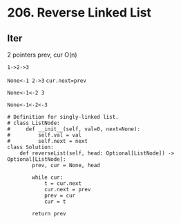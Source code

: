# 206. Reverse Linked List

## Iter
2 pointers prev, cur
O(n)

`1->2->3`

`None<-1 2->3` `cur.next=prev`

`None<-1<-2 3`

`None<-1<-2<-3`

```
# Definition for singly-linked list.
# class ListNode:
#     def __init__(self, val=0, next=None):
#         self.val = val
#         self.next = next
class Solution:
    def reverseList(self, head: Optional[ListNode]) -> Optional[ListNode]:
        prev, cur = None, head

        while cur:
            t = cur.next
            cur.next = prev
            prev = cur
            cur = t
        
        return prev
```
